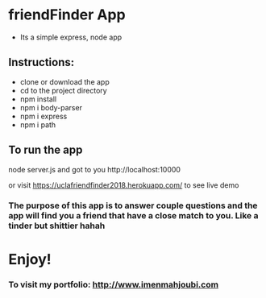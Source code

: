 # friendFinder App
- Its a simple express, node app

## Instructions:
- clone or download the app
- cd to the project directory
- npm install
- npm i body-parser
- npm i express
- npm i path


 ## To run the app
 node server.js
 and got to you http://localhost:10000
 
 or visit https://uclafriendfinder2018.herokuapp.com/ to see live demo

 ### The purpose of this app is to answer couple questions and the app will find you a friend that have a close match to you. Like a tinder but shittier hahah
 # Enjoy!





 ### To visit my portfolio: http://www.imenmahjoubi.com

